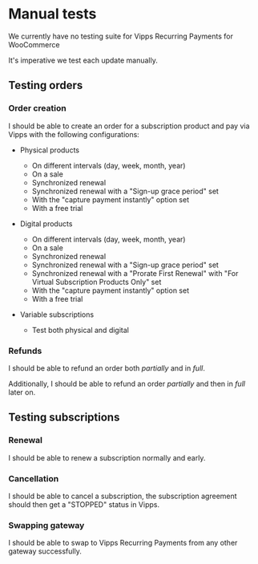# Manual tests

We currently have no testing suite for Vipps Recurring Payments for WooCommerce

It's imperative we test each update manually.

## Testing orders

### Order creation

I should be able to create an order for a subscription product and pay via Vipps with the following configurations:

- Physical products
    - On different intervals (day, week, month, year)
    - On a sale
    - Synchronized renewal
    - Synchronized renewal with a "Sign-up grace period" set
    - With the "capture payment instantly" option set
    - With a free trial
  
- Digital products
    - On different intervals (day, week, month, year)
    - On a sale
    - Synchronized renewal
    - Synchronized renewal with a "Sign-up grace period" set
    - Synchronized renewal with a "Prorate First Renewal" with "For Virtual Subscription Products Only" set
    - With the "capture payment instantly" option set
    - With a free trial
    
- Variable subscriptions
    - Test both physical and digital

### Refunds

I should be able to refund an order both _partially_ and in _full_.

Additionally, I should be able to refund an order _partially_ and then in _full_ later on.

## Testing subscriptions

### Renewal

I should be able to renew a subscription normally and early.

### Cancellation

I should be able to cancel a subscription, the subscription agreement should then get a "STOPPED" status in Vipps.

### Swapping gateway

I should be able to swap to Vipps Recurring Payments from any other gateway successfully.
